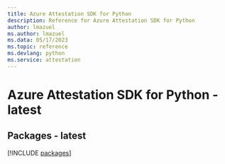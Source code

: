 ```yaml
---
title: Azure Attestation SDK for Python
description: Reference for Azure Attestation SDK for Python
author: lmazuel
ms.author: lmazuel
ms.data: 05/17/2023
ms.topic: reference
ms.devlang: python
ms.service: attestation
---
```

# Azure Attestation SDK for Python - latest
## Packages - latest
[!INCLUDE [packages](attestation-index.md)]